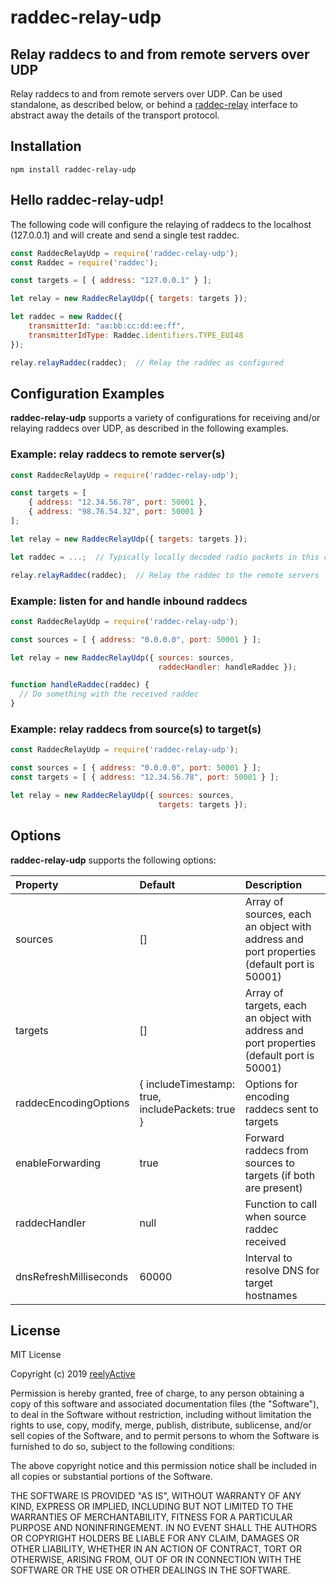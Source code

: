 raddec-relay-udp
================


Relay raddecs to and from remote servers over UDP
-------------------------------------------------

Relay raddecs to and from remote servers over UDP.  Can be used standalone, as described below, or behind a [raddec-relay](https://github.com/reelyactive/raddec-relay) interface to abstract away the details of the transport protocol.


Installation
------------

    npm install raddec-relay-udp


Hello raddec-relay-udp!
-----------------------

The following code will configure the relaying of raddecs to the localhost (127.0.0.1) and will create and send a single test raddec.

```javascript
const RaddecRelayUdp = require('raddec-relay-udp');
const Raddec = require('raddec');

const targets = [ { address: "127.0.0.1" } ];

let relay = new RaddecRelayUdp({ targets: targets });

let raddec = new Raddec({
    transmitterId: "aa:bb:cc:dd:ee:ff",
    transmitterIdType: Raddec.identifiers.TYPE_EUI48
});

relay.relayRaddec(raddec);  // Relay the raddec as configured
```


Configuration Examples
----------------------

__raddec-relay-udp__ supports a variety of configurations for receiving and/or relaying raddecs over UDP, as described in the following examples.

### Example: relay raddecs to remote server(s)

```javascript
const RaddecRelayUdp = require('raddec-relay-udp');

const targets = [
    { address: "12.34.56.78", port: 50001 },
    { address: "98.76.54.32", port: 50001 }
];

let relay = new RaddecRelayUdp({ targets: targets });

let raddec = ...;  // Typically locally decoded radio packets in this case

relay.relayRaddec(raddec);  // Relay the raddec to the remote servers
```

### Example: listen for and handle inbound raddecs

```javascript
const RaddecRelayUdp = require('raddec-relay-udp');

const sources = [ { address: "0.0.0.0", port: 50001 } ];

let relay = new RaddecRelayUdp({ sources: sources,
                                 raddecHandler: handleRaddec });

function handleRaddec(raddec) {
  // Do something with the received raddec
}
```

### Example: relay raddecs from source(s) to target(s)

```javascript
const RaddecRelayUdp = require('raddec-relay-udp');

const sources = [ { address: "0.0.0.0", port: 50001 } ];
const targets = [ { address: "12.34.56.78", port: 50001 } ];

let relay = new RaddecRelayUdp({ sources: sources,
                                 targets: targets });
```


Options
-------

__raddec-relay-udp__ supports the following options:

| Property               | Default | Description                            | 
|:-----------------------|:--------|:---------------------------------------|
| sources                | []      | Array of sources, each an object with address and port properties (default port is 50001) |
| targets                | []      | Array of targets, each an object with address and port properties (default port is 50001) |
| raddecEncodingOptions  | { includeTimestamp: true, includePackets: true } | Options for encoding raddecs sent to targets |
| enableForwarding       | true    | Forward raddecs from sources to targets (if both are present) |
| raddecHandler          | null    | Function to call when source raddec received |
| dnsRefreshMilliseconds | 60000   | Interval to resolve DNS for target hostnames |


License
-------

MIT License

Copyright (c) 2019 [reelyActive](https://www.reelyactive.com)

Permission is hereby granted, free of charge, to any person obtaining a copy of this software and associated documentation files (the "Software"), to deal in the Software without restriction, including without limitation the rights to use, copy, modify, merge, publish, distribute, sublicense, and/or sell copies of the Software, and to permit persons to whom the Software is furnished to do so, subject to the following conditions:

The above copyright notice and this permission notice shall be included in all copies or substantial portions of the Software.

THE SOFTWARE IS PROVIDED "AS IS", WITHOUT WARRANTY OF ANY KIND, EXPRESS OR 
IMPLIED, INCLUDING BUT NOT LIMITED TO THE WARRANTIES OF MERCHANTABILITY, 
FITNESS FOR A PARTICULAR PURPOSE AND NONINFRINGEMENT. IN NO EVENT SHALL THE 
AUTHORS OR COPYRIGHT HOLDERS BE LIABLE FOR ANY CLAIM, DAMAGES OR OTHER 
LIABILITY, WHETHER IN AN ACTION OF CONTRACT, TORT OR OTHERWISE, ARISING FROM, 
OUT OF OR IN CONNECTION WITH THE SOFTWARE OR THE USE OR OTHER DEALINGS IN 
THE SOFTWARE.
